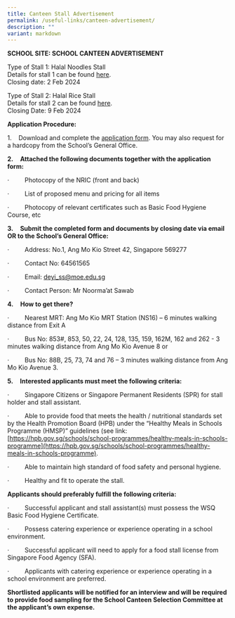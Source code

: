 ```yaml
---
title: Canteen Stall Advertisement
permalink: /useful-links/canteen-advertisement/
description: ""
variant: markdown
---
```

**SCHOOL SITE: SCHOOL CANTEEN ADVERTISEMENT**

Type of Stall 1: Halal Noodles Stall
<br>
Details for stall 1 can be found [here](/files/Useful%20Links/Cateen%20Advert/2024%20school_site_canteen_advertisement___halal_noodles.pdf). <br>
Closing date: 2 Feb 2024

Type of Stall 2: Halal Rice Stall
<br>
Details for stall 2 can be found [here](/files/Useful%20Links/Cateen%20Advert/2024%20school_site_canteen_advertisement___halal_rice.pdf). <br>
Closing Date: 9 Feb 2024



**Application Procedure:**

1.&nbsp;&nbsp;&nbsp; Download and complete the [application form](/files/Useful%20Links/Cateen%20Advert/2024%20application_for_canteen_stall_in_existing_school.pdf). You may also request for a hardcopy from the School’s General Office.

**2.**&nbsp;&nbsp;&nbsp; **Attached the following documents together with the application form:**

·&nbsp;&nbsp;&nbsp;&nbsp;&nbsp;&nbsp;&nbsp;&nbsp; Photocopy of the NRIC (front and back)

·&nbsp;&nbsp;&nbsp;&nbsp;&nbsp;&nbsp;&nbsp;&nbsp; List of proposed menu and pricing for all items

·&nbsp;&nbsp;&nbsp;&nbsp;&nbsp;&nbsp;&nbsp;&nbsp; Photocopy of relevant certificates such as Basic Food Hygiene Course, etc

**3.**&nbsp;&nbsp;&nbsp; **Submit the completed form and documents by closing date via email OR to the School’s General Office:**

·&nbsp;&nbsp;&nbsp;&nbsp;&nbsp;&nbsp;&nbsp;&nbsp; Address: No.1, Ang Mo Kio Street 42, Singapore 569277

·&nbsp;&nbsp;&nbsp;&nbsp;&nbsp;&nbsp;&nbsp;&nbsp; Contact No: 64561565

·&nbsp;&nbsp;&nbsp;&nbsp;&nbsp;&nbsp;&nbsp;&nbsp; Email: [deyi\_ss@moe.edu.sg](mailto:deyi_ss@moe.edu.sg)

·&nbsp;&nbsp;&nbsp;&nbsp;&nbsp;&nbsp;&nbsp;&nbsp; Contact Person: Mr Noorma’at Sawab

**4.**&nbsp;&nbsp;&nbsp; **How to get there?**

·&nbsp;&nbsp;&nbsp;&nbsp;&nbsp;&nbsp;&nbsp;&nbsp; Nearest MRT: Ang Mo Kio MRT Station (NS16) – 6 minutes walking distance from Exit A

·&nbsp;&nbsp;&nbsp;&nbsp;&nbsp;&nbsp;&nbsp;&nbsp; Bus No: 853#, 853, 50, 22, 24, 128, 135, 159, 162M, 162 and 262 - 3 minutes walking distance from Ang Mo Kio Avenue 8 or

·&nbsp;&nbsp;&nbsp;&nbsp;&nbsp;&nbsp;&nbsp;&nbsp; Bus No: 88B, 25, 73, 74 and 76 – 3 minutes walking distance from Ang Mo Kio Avenue 3.

**5.**&nbsp;&nbsp;&nbsp; **Interested applicants must meet the following criteria:**

·&nbsp;&nbsp;&nbsp;&nbsp;&nbsp;&nbsp;&nbsp;&nbsp; Singapore Citizens or Singapore Permanent Residents (SPR) for stall holder and stall assistant.

·&nbsp;&nbsp;&nbsp;&nbsp;&nbsp;&nbsp;&nbsp;&nbsp; Able to provide food that meets the health / nutritional standards set by the Health Promotion Board (HPB) under the “Healthy Meals in Schools Programme (HMSP)” guidelines (see link: 
[https://hpb.gov.sg/schools/school-programmes/healthy-meals-in-schools-programme](https://hpb.gov.sg/schools/school-programmes/healthy-meals-in-schools-programme).

·&nbsp;&nbsp;&nbsp;&nbsp;&nbsp;&nbsp;&nbsp;&nbsp; Able to maintain high standard of food safety and personal hygiene.

·&nbsp;&nbsp;&nbsp;&nbsp;&nbsp;&nbsp;&nbsp;&nbsp; Healthy and fit to operate the stall.

**Applicants should preferably fulfill the following criteria:**

·&nbsp;&nbsp;&nbsp;&nbsp;&nbsp;&nbsp;&nbsp;&nbsp; Successful applicant and stall assistant(s) must possess the WSQ Basic Food Hygiene Certificate.

·&nbsp;&nbsp;&nbsp;&nbsp;&nbsp;&nbsp;&nbsp;&nbsp; Possess catering experience or experience operating in a school environment.

·&nbsp;&nbsp;&nbsp;&nbsp;&nbsp;&nbsp;&nbsp;&nbsp; Successful applicant will need to apply for a food stall license from Singapore Food Agency (SFA).

·&nbsp;&nbsp;&nbsp;&nbsp;&nbsp;&nbsp;&nbsp;&nbsp; Applicants with catering experience or experience operating in a school environment are preferred.

**Shortlisted applicants will be notified for an interview and will be required to provide food sampling for the School Canteen Selection Committee at the applicant’s own expense.**